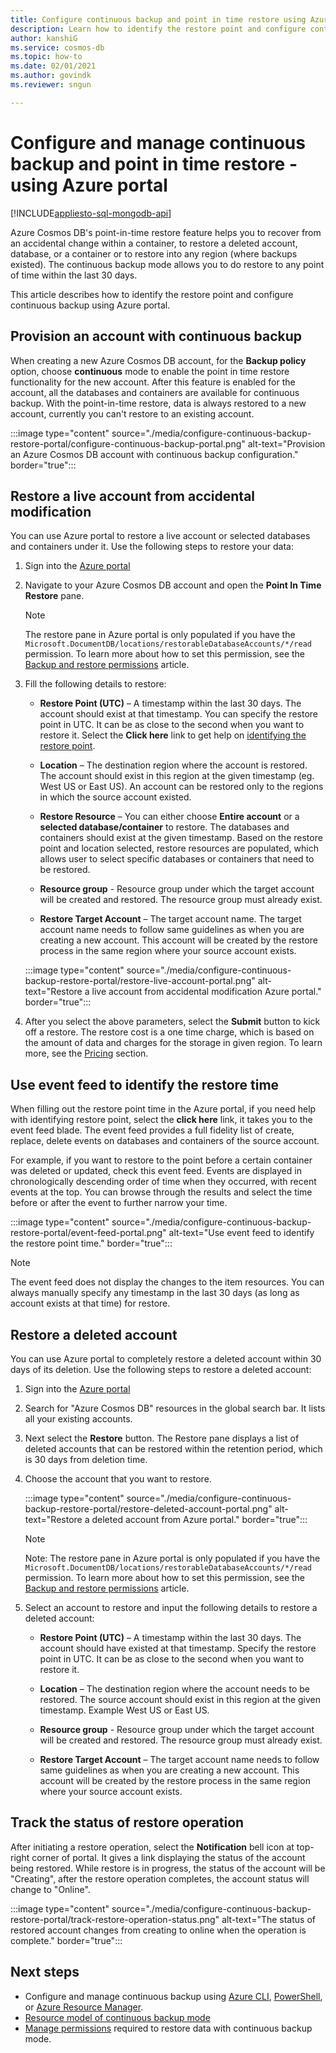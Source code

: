 ```yaml
---
title: Configure continuous backup and point in time restore using Azure portal in Azure Cosmos DB.
description: Learn how to identify the restore point and configure continuous backup using Azure portal. It shows how to restore a live and deleted account. 
author: kanshiG
ms.service: cosmos-db
ms.topic: how-to
ms.date: 02/01/2021
ms.author: govindk
ms.reviewer: sngun

---
```


# Configure and manage continuous backup and point in time restore - using Azure portal
[!INCLUDE[appliesto-sql-mongodb-api](includes/appliesto-sql-mongodb-api.md)]

Azure Cosmos DB's point-in-time restore feature helps you to recover from an accidental change within a container, to restore a deleted account, database, or a container or to restore into any region (where backups existed). The continuous backup mode allows you to do restore to any point of time within the last 30 days.

This article describes how to identify the restore point and configure continuous backup using Azure portal.

## <a id="provision"></a>Provision an account with continuous backup

When creating a new Azure Cosmos DB account, for the **Backup policy** option, choose **continuous** mode to enable the point in time restore functionality for the new account. After this feature is enabled for the account, all the databases and containers are available for continuous backup. With the point-in-time restore, data is always restored to a new account, currently you can't restore to an existing account.

:::image type="content" source="./media/configure-continuous-backup-restore-portal/configure-continuous-backup-portal.png" alt-text="Provision an Azure Cosmos DB account with continuous backup configuration." border="true":::

## <a id="restore-live-account"></a>Restore a live account from accidental modification

You can use Azure portal to restore a live account or selected databases and containers under it. Use the following steps to restore your data:

1. Sign into the [Azure portal](https://portal.azure.com/)
1. Navigate to your Azure Cosmos DB account and open the **Point In Time Restore** pane.

   > [!NOTE]
   > The restore pane in Azure portal is only populated if you have the `Microsoft.DocumentDB/locations/restorableDatabaseAccounts/*/read` permission. To learn more about how to set this permission, see the [Backup and restore permissions](continuous-backup-restore-permissions.md) article.

1. Fill the following details to restore:

   * **Restore Point (UTC)** – A timestamp within the last 30 days. The account should exist at that timestamp. You can specify the restore point in UTC. It can be as close to the second when you want to restore it. Select the **Click here** link to get help on [identifying the restore point](#event-feed).

   * **Location** – The destination region where the account is restored. The account should exist in this region at the given timestamp (eg. West US or East US). An account can be restored only to the regions in which the source account existed.

   * **Restore Resource** – You can either choose **Entire account** or a **selected database/container** to restore. The databases and containers should exist at the given timestamp. Based on the restore point and location selected, restore resources are populated, which allows user to select specific databases or containers that need to be restored.

   * **Resource group** - Resource group under which the target account will be created and restored. The resource group must already exist.

   * **Restore Target Account** – The target account name. The target account name needs to follow same guidelines as when you are creating a new account. This account will be created by the restore process in the same region where your source account exists.
 
   :::image type="content" source="./media/configure-continuous-backup-restore-portal/restore-live-account-portal.png" alt-text="Restore a live account from accidental modification Azure portal." border="true":::

1. After you select the above parameters, select the **Submit** button to kick off a restore. The restore cost is a one time charge, which is based on the amount of data and charges for the storage in given region. To learn more, see the [Pricing](continuous-backup-restore-introduction.md#continuous-backup-pricing) section.

## <a id="event-feed"></a>Use event feed to identify the restore time

When filling out the restore point time in the Azure portal, if you need help with identifying restore point, select the **click here** link, it takes you to the event feed blade. The event feed provides a full fidelity list of create, replace, delete events on databases and containers of the source account. 

For example, if you want to restore to the point before a certain container was deleted or updated, check this event feed. Events are displayed in chronologically descending order of time when they occurred, with recent events at the top. You can browse through the results and select the time before or after the event to further narrow your time.

:::image type="content" source="./media/configure-continuous-backup-restore-portal/event-feed-portal.png" alt-text="Use event feed to identify the restore point time." border="true":::

> [!NOTE]
> The event feed does not display the changes to the item resources. You can always manually specify any timestamp in the last 30 days (as long as account exists at that time) for restore.

## <a id="restore-deleted-account"></a>Restore a deleted account

You can use Azure portal to completely restore a deleted account within 30 days of its deletion. Use the following steps to restore a deleted account:

1. Sign into the [Azure portal](https://portal.azure.com/)
1. Search for "Azure Cosmos DB" resources in the global search bar. It lists all your existing accounts.
1. Next select the **Restore** button. The Restore pane displays a list of deleted accounts that can be restored within the retention period, which is 30 days from deletion time.
1. Choose the account that you want to restore.

   :::image type="content" source="./media/configure-continuous-backup-restore-portal/restore-deleted-account-portal.png" alt-text="Restore a deleted account from Azure portal." border="true":::

   > [!NOTE]
   > Note: The restore pane in Azure portal is only populated if you have the `Microsoft.DocumentDB/locations/restorableDatabaseAccounts/*/read` permission. To learn more about how to set this permission, see the [Backup and restore permissions](continuous-backup-restore-permissions.md) article.

1. Select an account to restore and input the following details to restore a deleted account:

   * **Restore Point (UTC)** – A timestamp within the last 30 days. The account should have existed at that timestamp. Specify the restore point in UTC. It can be as close to the second when you want to restore it.

   * **Location** – The destination region where the account needs to be restored. The source account should exist in this region at the given timestamp. Example West US or East US.  

   * **Resource group** - Resource group under which the target account will be created and restored. The resource group must already exist.

   * **Restore Target Account** – The target account name needs to follow same guidelines as when you are creating a new account. This account will be created by the restore process in the same region where your source account exists.

## <a id="track-restore-status"></a>Track the status of restore operation

After initiating a restore operation, select the **Notification** bell icon at top-right corner of portal. It gives a link displaying the status of the account being restored. While restore is in progress, the status of the account will be "Creating", after the restore operation completes, the account status will change to "Online".

:::image type="content" source="./media/configure-continuous-backup-restore-portal/track-restore-operation-status.png" alt-text="The status of restored account changes from creating to online when the operation is complete." border="true":::

## Next steps

* Configure and manage continuous backup using [Azure CLI](continuous-backup-restore-command-line.md), [PowerShell](continuous-backup-restore-command-line.md), or [Azure Resource Manager](continuous-backup-restore-template.md).
* [Resource model of continuous backup mode](continuous-backup-restore-resource-model.md)
* [Manage permissions](continuous-backup-restore-permissions.md) required to restore data with continuous backup mode.
